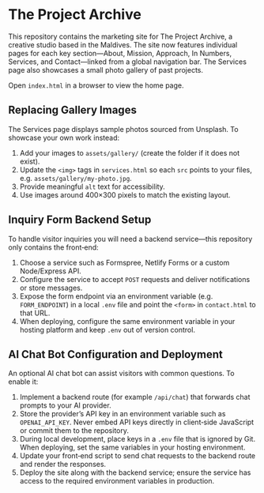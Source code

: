# The Project Archive

This repository contains the marketing site for The Project Archive, a creative studio based in the Maldives. The site now features individual pages for each key section—About, Mission, Approach, In Numbers, Services, and Contact—linked from a global navigation bar. The Services page also showcases a small photo gallery of past projects.

Open `index.html` in a browser to view the home page.

## Replacing Gallery Images

The Services page displays sample photos sourced from Unsplash. To showcase your own work instead:

1. Add your images to `assets/gallery/` (create the folder if it does not exist).
2. Update the `<img>` tags in `services.html` so each `src` points to your files, e.g. `assets/gallery/my-photo.jpg`.
3. Provide meaningful `alt` text for accessibility.
4. Use images around 400×300 pixels to match the existing layout.

## Inquiry Form Backend Setup

To handle visitor inquiries you will need a backend service—this repository only contains the front‑end:

1. Choose a service such as Formspree, Netlify Forms or a custom Node/Express API.
2. Configure the service to accept `POST` requests and deliver notifications or store messages.
3. Expose the form endpoint via an environment variable (e.g. `FORM_ENDPOINT`) in a local `.env` file and point the `<form>` in `contact.html` to that URL.
4. When deploying, configure the same environment variable in your hosting platform and keep `.env` out of version control.

## AI Chat Bot Configuration and Deployment

An optional AI chat bot can assist visitors with common questions. To enable it:

1. Implement a backend route (for example `/api/chat`) that forwards chat prompts to your AI provider.
2. Store the provider’s API key in an environment variable such as `OPENAI_API_KEY`. Never embed API keys directly in client‑side JavaScript or commit them to the repository.
3. During local development, place keys in a `.env` file that is ignored by Git. When deploying, set the same variables in your hosting environment.
4. Update your front‑end script to send chat requests to the backend route and render the responses.
5. Deploy the site along with the backend service; ensure the service has access to the required environment variables in production.
